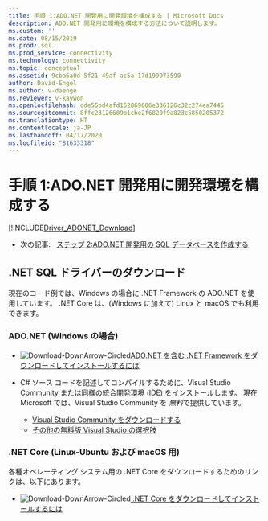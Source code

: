 ```yaml
---
title: 手順 1:ADO.NET 開発用に開発環境を構成する | Microsoft Docs
description: ADO.NET 開発用に環境を構成する方法について説明します。
ms.custom: ''
ms.date: 08/15/2019
ms.prod: sql
ms.prod_service: connectivity
ms.technology: connectivity
ms.topic: conceptual
ms.assetid: 9cba6a0d-5f21-49af-ac5a-17d199973590
author: David-Engel
ms.author: v-daenge
ms.reviewer: v-kaywon
ms.openlocfilehash: dde55bd4afd162869606e336126c32c274ea7445
ms.sourcegitcommit: 8ffc23126609b1cbe2f6820f9a823c5850205372
ms.translationtype: HT
ms.contentlocale: ja-JP
ms.lasthandoff: 04/17/2020
ms.locfileid: "81633318"
---
```

# <a name="step-1-configure-development-environment-for-adonet-development"></a>手順 1:ADO.NET 開発用に開発環境を構成する

[!INCLUDE[Driver_ADONET_Download](../../includes/driver_adonet_download.md)]

- 次の記事:&nbsp;&nbsp;&nbsp;[ステップ 2:ADO.NET 開発用の SQL データベースを作成する](step-2-create-sql-database-ado-net-development.md)  

## <a name="download-a-net-sql-driver"></a>.NET SQL ドライバーのダウンロード

現在のコード例では、Windows の場合に .NET Framework の ADO.NET を使用しています。 .NET Core は、(Windows に加えて) Linux と macOS でも利用できます。

### <a name="adonet-for-windows"></a>ADO.NET (Windows の場合)

- ![Download-DownArrow-Circled](../../ssms/media/download-icon.png)[ADO.NET を含む .NET Framework をダウンロードしてインストールするには](../sql-connection-libraries.md#anchor-20-drivers-relational-access)

- C# ソース コードを記述してコンパイルするために、Visual Studio Community または同様の統合開発環境 (IDE) をインストールします。 現在 Microsoft では、Visual Studio Community を *無料*で提供しています。  
    - [Visual Studio Community をダウンロードする](https://www.visualstudio.com/products/visual-studio-community-vs)  
    - [その他の無料版 Visual Studio の選択肢](https://www.visualstudio.com/products/free-developer-offers-vs.aspx)  


### <a name="net-core-for-linux-ubuntu-and-macos"></a>.NET Core (Linux-Ubuntu および macOS 用)

各種オペレーティング システム用の .NET Core をダウンロードするためのリンクは、以下にあります。

- ![Download-DownArrow-Circled](../../ssms/media/download-icon.png)[ .NET Core をダウンロードしてインストールするには](../sql-connection-libraries.md#anchor-20-drivers-relational-access)
